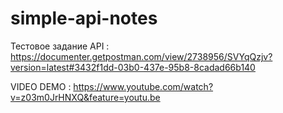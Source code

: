 # simple-api-notes
Тестовое задание
API : https://documenter.getpostman.com/view/2738956/SVYqQzjv?version=latest#3432f1dd-03b0-437e-95b8-8cadad66b140

VIDEO DEMO : https://www.youtube.com/watch?v=z03m0JrHNXQ&feature=youtu.be

